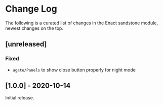 # Change Log

The following is a curated list of changes in the Enact sandstone module, newest changes on the top.

## [unreleased]
 
### Fixed
- `agate/Panels` to show close button properly for night mode

## [1.0.0] - 2020-10-14

Initial release.
